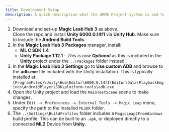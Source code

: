 ```yaml
---
title: Development Setup
description: A quick description what the ARME Project system is and how it is used.
---
```


1. Download and set-up **Magic Leab Hub 3** as above.  
Clone the repo and install **Unity 6000.0.14f1** via **Unity Hub**. Make sure to include the **Android Build Tools**. 
2. In the **Magic Leab Hub 3** **Packages** manager, install:
   - **ML C SDK 1.4**  
   - **Unity Package 1.12.1** - *This is now **Optional*** as this is included in the **Unity** project under the `..\Packages` folder instead.
3. In the **Magic Leab Hub 3** **Settings** go to **Use custom ADB** and browse to the **adb.exe** file included with the Unity installation. This is typically installed at: `{ProgramFiles}\Unity\Hub\Editor\6000.0.14f1\Editor\Data\PlaybackEngines\AndroidPlayer\SDK\platform-tools\adb.exe`
4. Open the Unity project and load the `MainTestScene` scene to make changes.
5. Under `Edit -> Preferences -> External Tools -> Magic Leap` menu, specify the path to the installed `MLSDK` folder. 
6. The `..\Settings\BuildProfiles` folder includes a `MagicLeap2FromWindows` build profile. This can be built to an `.apk`, or deployed directly to a connected **ML2** Device from **Unity**.
